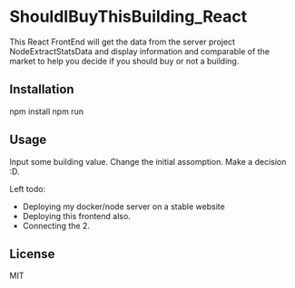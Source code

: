 # ShouldIBuyThisBuilding_React
This React FrontEnd will get the data from the server project NodeExtractStatsData and display information and comparable of the market to help you decide if you should buy or not a building.

## Installation
npm install
npm run

## Usage
Input some building value.
Change the initial assomption. 
Make a decision :D.

Left todo: 
- Deploying my docker/node server on a stable website 
- Deploying this frontend also. 
- Connecting the 2.

## License
MIT
